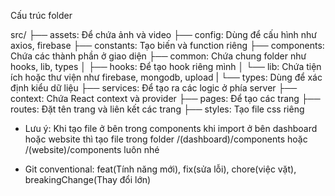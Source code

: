 Cấu trúc folder

src/
├── assets: Để chứa ảnh và video
├── config: Dùng để cấu hình như axios, firebase
├── constants: Tạo biến và function riêng
├── components: Chứa các thành phần ở giao diện
├── common: Chứa chung folder như hooks, lib, types
│ ├── hooks: Để tạo hook riêng mình
│ └── lib: Chứa tiện ích hoặc thư viện như firebase, mongodb, upload
| └── types: Dùng để xác định kiểu dữ liệu
├── services: Để tạo ra các logic ở phía server
├── context: Chứa React context và provider
├── pages: Để tạo các trang
├── routes: Đặt tên trang và liên kết các trang
├── styles: Tạo file css riêng

- Lưu ý: Khi tạo file ở bên trong components khi import ở bên dashboard hoặc website thì tạo file trong folder
  /(dashboard)/components hoặc /(website)/components luôn nhé

- Git conventional: feat(Tính năng mới), fix(sửa lỗi), chore(việc vặt), breakingChange(Thay đổi lớn) 
